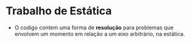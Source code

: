 # Trabalho de Estática

- O codigo contem uma forma de **resolução** para problemas que envolvem um momento em relação a um eixo arbitrário, na estática.
